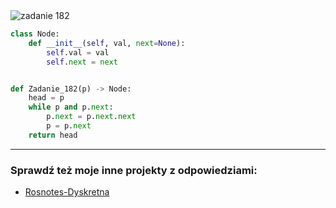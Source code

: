 <picture>
  <source srcset="../../srt/zbior_zadan/182.png" media="(prefers-color-scheme: light)">
  <source srcset="../../srt/zbior_zadan/black_182.png" media="(prefers-color-scheme: dark)">
  <img src="../../srt/zbior_zadan/black_182.png" alt="zadanie 182">
</picture>

```python
class Node:
    def __init__(self, val, next=None):
        self.val = val
        self.next = next


def Zadanie_182(p) -> Node:
    head = p
    while p and p.next:
        p.next = p.next.next
        p = p.next
    return head
```

---
### Sprawdź też moje inne projekty z odpowiedziami:
- [Rosnotes-Dyskretna](https://github.com/kamilGie/Rosnotes-Dyskretna)
